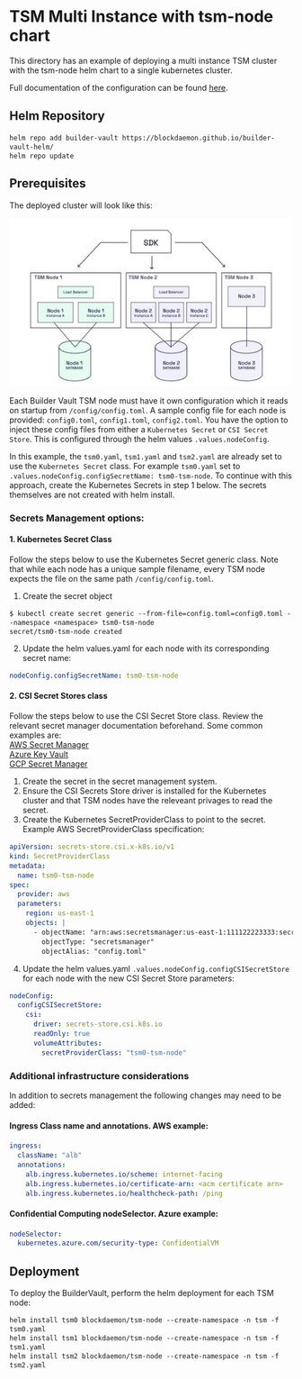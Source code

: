 # TSM Multi Instance with tsm-node chart

This directory has an example of deploying a multi instance TSM cluster with the tsm-node helm chart to a single kubernetes cluster.

Full documentation of the configuration can be found [here](https://builder-vault-tsm.docs.blockdaemon.com/docs/example-tsm-configuration-file).

## Helm Repository

```shell
helm repo add builder-vault https://blockdaemon.github.io/builder-vault-helm/
helm repo update
```

## Prerequisites

The deployed cluster will look like this:

![TSM Cluster](assets/tsm-cluster.jpeg)

Each Builder Vault TSM node must have it own configuration which it reads on startup from `/config/config.toml`. A sample config file for each node is provided: `config0.toml`, `config1.toml`, `config2.toml`. You have the option to inject these config files from either a `Kubernetes Secret` or `CSI Secret Store`. This is configured through the helm values `.values.nodeConfig`.

In this example, the `tsm0.yaml`, `tsm1.yaml` and `tsm2.yaml` are already set to use the `Kubernetes Secret` class. For example `tsm0.yaml` set to `.values.nodeConfig.configSecretName: tsm0-tsm-node`. To continue with this approach, create the Kubernetes Secrets in step 1 below. The secrets themselves are not created with helm install.


### Secrets Management options:

#### 1. Kubernetes Secret Class
Follow the steps below to use the Kubernetes Secret generic class. Note that while each node has a unique sample filename, every TSM node expects the file on the same path `/config/config.toml`.
1. Create the secret object
```shell
$ kubectl create secret generic --from-file=config.toml=config0.toml --namespace <namespace> tsm0-tsm-node
secret/tsm0-tsm-node created
```
2. Update the helm values.yaml for each node with its corresponding secret name:
```yaml
nodeConfig.configSecretName: tsm0-tsm-node
```

#### 2. CSI Secret Stores class
Follow the steps below to use the CSI Secret Store class. Review the relevant secret manager documentation beforehand. Some common examples are:<br>
[AWS Secret Manager](https://docs.aws.amazon.com/secretsmanager/latest/userguide/integrating_csi_driver_SecretProviderClass.html)<br>
[Azure Key Vault](https://learn.microsoft.com/en-us/azure/aks/csi-secrets-store-driver)<br>
[GCP Secret Manager](https://cloud.google.com/secret-manager/docs/secret-manager-managed-csi-component)


1. Create the secret in the secret management system.
2. Ensure the CSI Secrets Store driver is installed for the Kubernetes cluster and that TSM nodes have the releveant privages to read the secret.
3. Create the Kubernetes SecretProviderClass to point to the secret. Example AWS SecretProviderClass specification:
```yaml
apiVersion: secrets-store.csi.x-k8s.io/v1
kind: SecretProviderClass
metadata:
  name: tsm0-tsm-node
spec:
  provider: aws
  parameters:
    region: us-east-1
    objects: |
      - objectName: "arn:aws:secretsmanager:us-east-1:111122223333:secret:tsm0-tsm-node-ABCDE"
        objectType: "secretsmanager"
        objectAlias: "config.toml"
```

4. Update the helm values.yaml `.values.nodeConfig.configCSISecretStore` for each node with the new CSI Secret Store parameters:
```yaml
nodeConfig:
  configCSISecretStore:
    csi:
      driver: secrets-store.csi.k8s.io
      readOnly: true
      volumeAttributes:
        secretProviderClass: "tsm0-tsm-node"
```

### Additional infrastructure considerations
In addition to secrets management the following changes may need to be added:
#### Ingress Class name and annotations. AWS example:
```yaml
ingress:
  className: "alb"
  annotations:
    alb.ingress.kubernetes.io/scheme: internet-facing
    alb.ingress.kubernetes.io/certificate-arn: <acm certificate arn>
    alb.ingress.kubernetes.io/healthcheck-path: /ping
```
#### Confidential Computing nodeSelector. Azure example:
```yaml
nodeSelector:
  kubernetes.azure.com/security-type: ConfidentialVM
```

## Deployment

To deploy the BuilderVault, perform the helm deployment for each TSM node:
```
helm install tsm0 blockdaemon/tsm-node --create-namespace -n tsm -f tsm0.yaml
helm install tsm1 blockdaemon/tsm-node --create-namespace -n tsm -f tsm1.yaml
helm install tsm2 blockdaemon/tsm-node --create-namespace -n tsm -f tsm2.yaml
```

